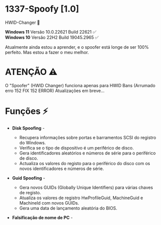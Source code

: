 # 1337-Spoofy [1.0]

HWID-Changer 🔑︎

**Windows 11** Versão 10.0.22621 Build 22621 ✅                                      
**Windows 10** Versão 22H2 Build 19045.2965 ✅

Atualmente ainda estou a aprender, e o spoofer está longe de ser 100% perfeito. Mas estou a fazer o meu melhor. 


# ATENÇÃO ⚠️
O "Spoofer" (HWID Changer) funciona apenas para HWID Bans (Arrumado erro 152 FIX 152 ERROR)
Atualizações em breve...



# Funções ⚡
+ **Disk Spoofing** -                            
    - Recupera informações sobre portas e barramentos SCSI do registro do Windows.                           
    - Verifica se o tipo de dispositivo é um periférico de disco.                           
    - Gera identificadores aleatórios e números de série para o periférico de disco.                                                 
    - Actualiza os valores do registo para o periférico do disco com os novos identificadores e números de série.
                                            
+ **Guid Spoofing** -                           
    - Gera novos GUIDs (Globally Unique Identifiers) para várias chaves de registo.                           
    - Atualiza os valores de registro HwProfileGuid, MachineGuid e MachineId com novos GUIDs.                           
    - Gera uma data de lançamento aleatória do BIOS.                           
                                            
+ **Falsificação de nome de PC** - 

